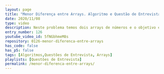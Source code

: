 ```yaml
---
layout: page
title: "Menor Diferença entre Arrays. Algoritmo e Questão de Entrevista."
date: 2020/11/08
type: video
description: Neste problema temos dois arrays de números e o objetivo é escolher um número em cada array de tal forma que a diferença entre eles seja a menor possível.
entry_number: 126
youtube_video_id: 5fNGbhmeM8s
repository: 0126-menor-diferenca-entre-arrays
has_code: false
has_p5: false
tags: [Algoritmos,Questões de Entrevista, Arrays]
playlists: [Questões de Entrevista]
permalink: /menor-diferenca-entre-arrays/
---
```

